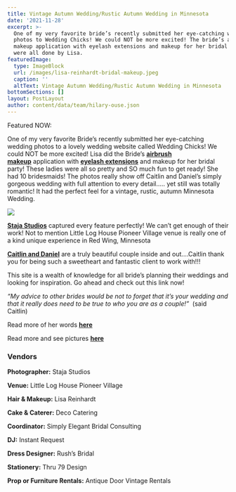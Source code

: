 ```yaml
---
title: Vintage Autumn Wedding/Rustic Autumn Wedding in Minnesota
date: '2021-11-28'
excerpt: >-
  One of my very favorite bride’s recently submitted her eye-catching wedding
  photos to Wedding Chicks! We could NOT be more excited! The bride’s airbrush
  makeup application with eyelash extensions and makeup for her bridal party
  were all done by Lisa.
featuredImage:
  type: ImageBlock
  url: /images/lisa-reinhardt-bridal-makeup.jpeg
  caption: ''
  altText: Vintage Autumn Wedding/Rustic Autumn Wedding in Minnesota
bottomSections: []
layout: PostLayout
author: content/data/team/hilary-ouse.json
---
```

Featured NOW:

One of my very favorite Bride’s recently submitted her eye-catching wedding photos to a lovely wedding website called Wedding Chicks! We could NOT be more excited! Lisa did the Bride’s [**airbrush makeup**](/bridal-makeup-and-hair-styling) application with [**eyelash extensions**](/eyelash-extensions) and makeup for her bridal party! These ladies were all so pretty and SO much fun to get ready! She had 10 bridesmaids! The photos really show off Caitlin and Daniel’s simply gorgeous wedding with full attention to every detail….. yet still was totally romantic! It had the perfect feel for a vintage, rustic, autumn Minnesota Wedding.

![](/images/lisa-reinhardt-wedding-makeup.jpeg)

[**Staja Studios**](http://www.stajastudios.com/) captured every feature perfectly! We can’t get enough of their work! Not to mention Little Log House Pioneer Village venue is really one of a kind unique experience in Red Wing, Minnesota

[**Caitlin and Daniel**](http://www.weddingchicks.com/2013/04/23/rustic-autumn-wedding/) are a truly beautiful couple inside and out….Caitlin thank you for being such a sweetheart and fantastic client to work with!!!

This site is a wealth of knowledge for all bride’s planning their weddings and looking for inspiration. Go ahead and check out this link now!

*“My advice to other brides would be not to forget that it’s your wedding and that it really does need to be true to who you are as a couple!”*  (said Caitlin)

Read more of her words [**here**](http://www.weddingchicks.com/2013/04/23/rustic-autumn-wedding/)

Read more and see pictures [**here**](http://www.weddingchicks.com/2013/04/23/rustic-autumn-wedding/)

### Vendors

**Photographer:** Staja Studios

**Venue:** Little Log House Pioneer Village

**Hair & Makeup:** Lisa Reinhardt

**Cake & Caterer:** Deco Catering

**Coordinator:** Simply Elegant Bridal Consulting

**DJ:** Instant Request

**Dress Designer:** Rush’s Bridal

**Stationery:** Thru 79 Design

**Prop or Furniture Rentals:** Antique Door Vintage Rentals
